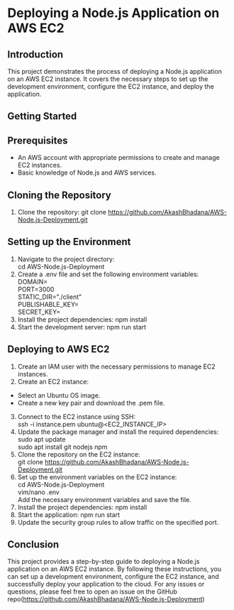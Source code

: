 # Deploying a Node.js Application on AWS EC2 ##
## Introduction
This project demonstrates the process of deploying a Node.js application on an AWS EC2 instance. It covers the necessary steps to set up the development environment, configure the EC2 instance, and deploy the application.
## Getting Started
## Prerequisites
- An AWS account with appropriate permissions to create and manage EC2 instances.
- Basic knowledge of Node.js and AWS services.
## Cloning the Repository
1. Clone the repository: git clone https://github.com/AkashBhadana/AWS-Node.js-Deployment.git
## Setting up the Environment
1. Navigate to the project directory:  
    cd AWS-Node.js-Deployment
2. Create a .env file and set the following environment variables:  
   DOMAIN=  
  PORT=3000  
  STATIC_DIR="./client"  
  PUBLISHABLE_KEY=  
  SECRET_KEY=  
3. Install the project dependencies: npm install
4. Start the development server: npm run start 
## Deploying to AWS EC2
1. Create an IAM user with the necessary permissions to manage EC2 instances.
2. Create an EC2 instance:
- Select an Ubuntu OS image.
- Create a new key pair and download the .pem file.
3. Connect to the EC2 instance using SSH:  
  ssh -i instance.pem ubuntu@<EC2_INSTANCE_IP>
4. Update the package manager and install the required dependencies:  
  sudo apt update  
  sudo apt install git nodejs npm
5. Clone the repository on the EC2 instance:  
  git clone https://github.com/AkashBhadana/AWS-Node.js-Deployment.git
6. Set up the environment variables on the EC2 instance:  
  cd AWS-Node.js-Deployment  
  vim/nano .env  
  Add the necessary environment variables and save the file.
7. Install the project dependencies: npm install
8. Start the application: npm run start
9. Update the security group rules to allow traffic on the specified port.
## Conclusion
  This project provides a step-by-step guide to deploying a Node.js application on an AWS EC2 instance. By following these instructions, you can set up a development environment, configure the EC2 instance, and successfully deploy your application to the cloud.
  For any issues or questions, please feel free to open an issue on the GitHub repo(https://github.com/AkashBhadana/AWS-Node.js-Deployment)
